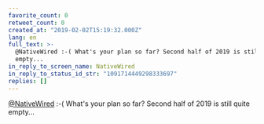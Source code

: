 ```yaml
---
favorite_count: 0
retweet_count: 0
created_at: "2019-02-02T15:19:32.000Z"
lang: en
full_text: >-
  @NativeWired :-( What's your plan so far? Second half of 2019 is still quite
  empty...
in_reply_to_screen_name: NativeWired
in_reply_to_status_id_str: "1091714449298333697"
replies: []
---
```


[@NativeWired](https://twitter.com/NativeWired) :-( What's your plan so far?
Second half of 2019 is still quite empty...
